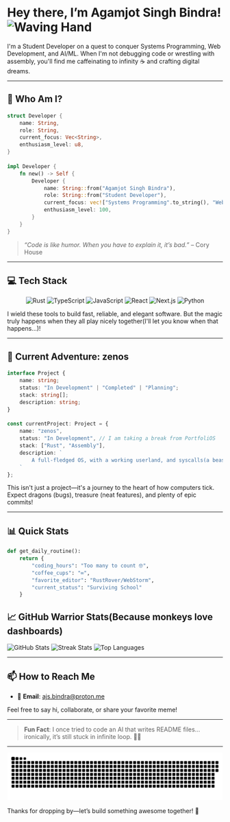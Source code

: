 # Hey there, I’m Agamjot Singh Bindra!  <img src="https://media.giphy.com/media/hvRJCLFzcasrR4ia7z/giphy.gif" width="30" alt="Waving Hand">

<div align="center">
  
</div>

I'm a Student Developer on a quest to conquer Systems Programming, Web Development, and AI/ML. When I'm not debugging code or wrestling with assembly, you'll find me caffeinating to infinity ☕️ and crafting digital dreams.

---

## 🚀 Who Am I?

```rust
struct Developer {
    name: String,
    role: String,
    current_focus: Vec<String>,
    enthusiasm_level: u8,
}

impl Developer {
    fn new() -> Self {
        Developer {
            name: String::from("Agamjot Singh Bindra"),
            role: String::from("Student Developer"),
            current_focus: vec!["Systems Programming".to_string(), "Web Development".to_string(), "AI/ML".to_string()],
            enthusiasm_level: 100,
        }
    }
}
```

> *“Code is like humor. When you have to explain it, it’s bad.”* – Cory House

---

## 💻 Tech Stack

<p align="center">
  <img src="https://img.shields.io/badge/rust-%23000000.svg?style=for-the-badge&logo=rust&logoColor=white" alt="Rust">
  <img src="https://img.shields.io/badge/typescript-%23007ACC.svg?style=for-the-badge&logo=typescript&logoColor=white" alt="TypeScript">
  <img src="https://img.shields.io/badge/javascript-%23323330.svg?style=for-the-badge&logo=javascript&logoColor=%23F7DF1E" alt="JavaScript">
  <img src="https://img.shields.io/badge/react-%2320232a.svg?style=for-the-badge&logo=react&logoColor=%2361DAFB" alt="React">
  <img src="https://img.shields.io/badge/next.js-black?style=for-the-badge&logo=next.js&logoColor=white" alt="Next.js">
  <img src="https://img.shields.io/badge/python-3670A0?style=for-the-badge&logo=python&logoColor=ffdd54" alt="Python">
</p>

I wield these tools to build fast, reliable, and elegant software. But the magic truly happens when they all play nicely together(I'll let you know when that happens...)!

---

## 🌟 Current Adventure: zenos

```typescript
interface Project {
    name: string;
    status: "In Development" | "Completed" | "Planning";
    stack: string[];
    description: string;
}

const currentProject: Project = {
    name: "zenos",
    status: "In Development", // I am taking a break from PortfoliOS
    stack: ["Rust", "Assembly"],
    description: `
        A full-fledged OS, with a working userland, and syscalls(a beast I have never tackled up to now)
    `
};
```
<!-- Hope Zenos works out uwu -->

This isn't just a project—it's a journey to the heart of how computers tick. Expect dragons (bugs), treasure (neat features), and plenty of epic commits!

---

## 📊 Quick Stats

```python
def get_daily_routine():
    return {
        "coding_hours": "Too many to count 🤓",
        "coffee_cups": "∞",
        "favorite_editor": "RustRover/WebStorm",
        "current_status": "Surviving School"
    }
```

## 📈 GitHub Warrior Stats(Because monkeys love dashboards)

![GitHub Stats](https://github-readme-stats.vercel.app/api?username=BindraAgamjot256\&show_icons=true\&theme=tokyonight\&hide_border=true)
![Streak Stats](https://github-readme-streak-stats.herokuapp.com?user=BindraAgamjot256\&theme=tokyonight\&hide_border=true)
![Top Languages](https://github-readme-stats.vercel.app/api/top-langs/?username=BindraAgamjot256\&layout=compact\&theme=tokyonight\&hide_border=true)

---

## 📫 How to Reach Me

* 📨 **Email**: [ajs.bindra@proton.me](mailto:ajs.bindra@proton.me)


Feel free to say hi, collaborate, or share your favorite meme!

---

> **Fun Fact**: I once tried to code an AI that writes README files… ironically, it’s still stuck in infinite loop. 🤖🔄 

---

<picture>
  <source media="(prefers-color-scheme: light)" srcset="https://github.com/BindraAgamjot256/BindraAgamjot256/blob/bde49589199b6ade2fe89c2fcfaf895a31584a23/github-contribution-grid-snake.svg">
  <source media="(prefers-color-scheme: dark)" srcset="https://github.com/BindraAgamjot256/BindraAgamjot256/blob/bde49589199b6ade2fe89c2fcfaf895a31584a23/github-contribution-grid-snake-dark.svg">
  <img alt="Fallback image description" src="https://github.com/BindraAgamjot256/BindraAgamjot256/blob/bde49589199b6ade2fe89c2fcfaf895a31584a23/github-contribution-grid-snake.svg">
</picture>



Thanks for dropping by—let’s build something awesome together! 🚀
